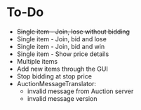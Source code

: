 # To-Do
* ~~Single item - Join, lose without bidding~~
* Single item - Join, bid and lose
* Single item - Join, bid and win
* Single item - Show price details
* Multiple items
* Add new items through the GUI
* Stop bidding at stop price
* AuctionMessageTranslator:
  * invalid message from Auction server
  * invalid message version
